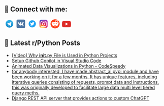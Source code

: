 ## 🔎 Connect with me:
[<img src="https://github.com/bullbesh/bullbesh/blob/main/images/Telegram.png" width="32" height="32" />](https://t.me/bullbesh)
[<img src="https://github.com/bullbesh/bullbesh/blob/main/images/VK.png" width="32" height="32" />](https://vk.com/bullbesh)
[<img src="https://github.com/bullbesh/bullbesh/blob/main/images/Twitter.png" width="32" height="32" />](https://twitter.com/bullbesh1)
[<img src="https://github.com/bullbesh/bullbesh/blob/main/images/Instagram.png" width="32" height="32" />](https://www.instagram.com/bullbesh)
[<img src="https://github.com/bullbesh/bullbesh/blob/main/images/Reddit.png" width="32" height="32" />](https://www.reddit.com/user/bullbesh)
[<img src="https://github.com/bullbesh/bullbesh/blob/main/images/YouTube.png" width="32" height="32" />](https://www.youtube.com/channel/UCtfjRs6uzgq5mfm8S06WTcg)

## 📕 Latest r/Python Posts
<!-- BLOG-POST-LIST:START -->
- [[Video] Why __init__.py File is Used in Python Projects](https://www.reddit.com/r/Python/comments/1824tp2/video_why_init_py_file_is_used_in_python_projects/)
- [Setup Github Copilot in Visual Studio Code](https://www.reddit.com/r/Python/comments/1823wr7/setup_github_copilot_in_visual_studio_code/)
- [Animated Data Visualizations in Python - CodeSpeedy](https://www.reddit.com/r/Python/comments/1822oqr/animated_data_visualizations_in_python_codespeedy/)
- [for anybody interested, I have made abstract_ai pypi module and have been working on it for a few months. It has unique features, including itterative queries consisting of requests, prompt data and instructions. this was originally developed to facilitate large data multi level tiered query meths.](https://www.reddit.com/r/Python/comments/1820577/for_anybody_interested_i_have_made_abstract_ai/)
- [Django REST API server that provides actions to custom ChatGPT](https://www.reddit.com/r/Python/comments/181z27h/django_rest_api_server_that_provides_actions_to/)
<!-- BLOG-POST-LIST:END -->
